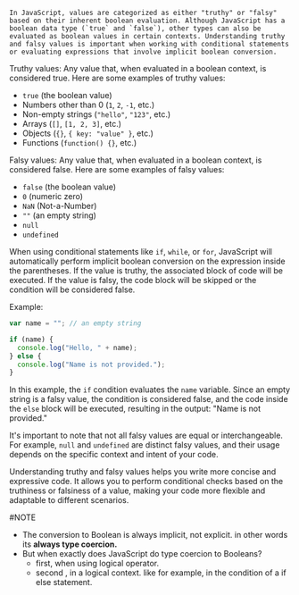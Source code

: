 	In JavaScript, values are categorized as either "truthy" or "falsy" based on their inherent boolean evaluation. Although JavaScript has a boolean data type (`true` and `false`), other types can also be evaluated as boolean values in certain contexts. Understanding truthy and falsy values is important when working with conditional statements or evaluating expressions that involve implicit boolean conversion.

Truthy values: Any value that, when evaluated in a boolean context, is considered true. Here are some examples of truthy values:

- `true` (the boolean value)
- Numbers other than 0 (`1`, `2`, `-1`, etc.)
- Non-empty strings (`"hello"`, `"123"`, etc.)
- Arrays (`[]`, `[1, 2, 3]`, etc.)
- Objects (`{}`, `{ key: "value" }`, etc.)
- Functions (`function() {}`, etc.)

Falsy values: Any value that, when evaluated in a boolean context, is considered false. Here are some examples of falsy values:

- `false` (the boolean value)
- `0` (numeric zero)
- `NaN` (Not-a-Number)
- `""` (an empty string)
- `null`
- `undefined`

When using conditional statements like `if`, `while`, or `for`, JavaScript will automatically perform implicit boolean conversion on the expression inside the parentheses. If the value is truthy, the associated block of code will be executed. If the value is falsy, the code block will be skipped or the condition will be considered false.

Example:

```javascript
var name = ""; // an empty string

if (name) {
  console.log("Hello, " + name);
} else {
  console.log("Name is not provided.");
}
```

In this example, the `if` condition evaluates the `name` variable. Since an empty string is a falsy value, the condition is considered false, and the code inside the `else` block will be executed, resulting in the output: "Name is not provided."

It's important to note that not all falsy values are equal or interchangeable. For example, `null` and `undefined` are distinct falsy values, and their usage depends on the specific context and intent of your code.

Understanding truthy and falsy values helps you write more concise and expressive code. It allows you to perform conditional checks based on the truthiness or falsiness of a value, making your code more flexible and adaptable to different scenarios.



#NOTE 
- The conversion to Boolean is always implicit, not explicit. in other words its **always type coercion.**
- But when exactly does JavaScript do type coercion to Booleans?
	- first, when using logical operator.
	- second , in a logical context. like for example, in the condition of a if else statement.